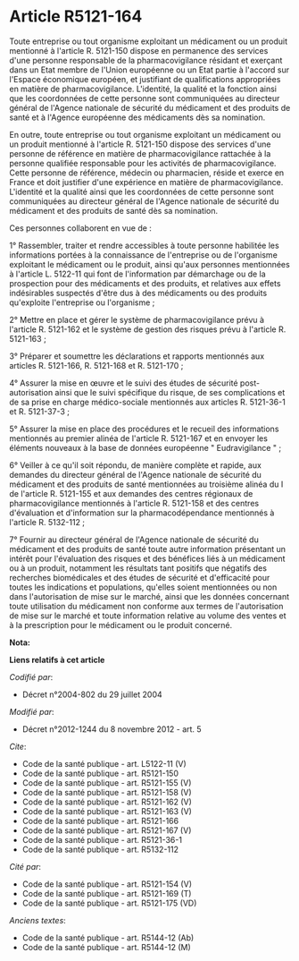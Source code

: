 # Article R5121-164

Toute entreprise ou tout organisme exploitant un médicament ou un produit mentionné à l'article R. 5121-150 dispose en
permanence des services d'une personne responsable de la pharmacovigilance résidant et exerçant dans un Etat membre de
l'Union européenne ou un Etat partie à l'accord sur l'Espace économique européen, et justifiant de qualifications appropriées
en matière de pharmacovigilance. L'identité, la qualité et la fonction ainsi que les coordonnées de cette personne sont
communiquées au directeur général de l'Agence nationale de sécurité du médicament et des produits de santé et à l'Agence
européenne des médicaments dès sa nomination. 

En outre, toute entreprise ou tout organisme exploitant un médicament ou un produit mentionné à l'article R. 5121-150 dispose
des services d'une personne de référence en matière de pharmacovigilance rattachée à la personne qualifiée responsable pour
les activités de pharmacovigilance. Cette personne de référence, médecin ou pharmacien, réside et exerce en France et doit
justifier d'une expérience en matière de pharmacovigilance. L'identité et la qualité ainsi que les coordonnées de cette
personne sont communiquées au directeur général de l'Agence nationale de sécurité du médicament et des produits de santé dès
sa nomination. 

Ces personnes collaborent en vue de : 

1° Rassembler, traiter et rendre accessibles à toute personne habilitée les informations portées à la connaissance de
l'entreprise ou de l'organisme exploitant le médicament ou le produit, ainsi qu'aux personnes mentionnées à l'article L.
5122-11 qui font de l'information par démarchage ou de la prospection pour des médicaments et des produits, et relatives aux
effets indésirables suspectés d'être dus à des médicaments ou des produits qu'exploite l'entreprise ou l'organisme ; 

2° Mettre en place et gérer le système de pharmacovigilance prévu à l'article R. 5121-162 et le système de gestion des
risques prévu à l'article R. 5121-163 ; 

3° Préparer et soumettre les déclarations et rapports mentionnés aux articles R. 5121-166, R. 5121-168 et R. 5121-170 ; 

4° Assurer la mise en œuvre et le suivi des études de sécurité post-autorisation ainsi que le suivi spécifique du risque, de
ses complications et de sa prise en charge médico-sociale mentionnés aux articles R. 5121-36-1 et R. 5121-37-3 ; 

5° Assurer la mise en place des procédures et le recueil des informations mentionnés au premier alinéa de l'article R.
5121-167 et en envoyer les éléments nouveaux à la base de données européenne " Eudravigilance " ; 

6° Veiller à ce qu'il soit répondu, de manière complète et rapide, aux demandes du directeur général de l'Agence nationale de
sécurité du médicament et des produits de santé mentionnées au troisième alinéa du I de l'article R. 5121-155 et aux demandes
des centres régionaux de pharmacovigilance mentionnés à l'article R. 5121-158 et des centres d'évaluation et d'information
sur la pharmacodépendance mentionnés à l'article R. 5132-112 ; 

7° Fournir au directeur général de l'Agence nationale de sécurité du médicament et des produits de santé toute autre
information présentant un intérêt pour l'évaluation des risques et des bénéfices liés à un médicament ou à un produit,
notamment les résultats tant positifs que négatifs des recherches biomédicales et des études de sécurité et d'efficacité pour
toutes les indications et populations, qu'elles soient mentionnées ou non dans l'autorisation de mise sur le marché, ainsi
que les données concernant toute utilisation du médicament non conforme aux termes de l'autorisation de mise sur le marché et
toute information relative au volume des ventes et à la prescription pour le médicament ou le produit concerné.

**Nota:**



**Liens relatifs à cet article**

_Codifié par_:

  - Décret n°2004-802 du 29 juillet 2004

_Modifié par_:

  - Décret n°2012-1244 du 8 novembre 2012 - art. 5

_Cite_:

  - Code de la santé publique - art. L5122-11 (V)
  - Code de la santé publique - art. R5121-150
  - Code de la santé publique - art. R5121-155 (V)
  - Code de la santé publique - art. R5121-158 (V)
  - Code de la santé publique - art. R5121-162 (V)
  - Code de la santé publique - art. R5121-163 (V)
  - Code de la santé publique - art. R5121-166
  - Code de la santé publique - art. R5121-167 (V)
  - Code de la santé publique - art. R5121-36-1
  - Code de la santé publique - art. R5132-112

_Cité par_:

  - Code de la santé publique - art. R5121-154 (V)
  - Code de la santé publique - art. R5121-169 (T)
  - Code de la santé publique - art. R5121-175 (VD)

_Anciens textes_:

  - Code de la santé publique - art. R5144-12 (Ab)
  - Code de la santé publique - art. R5144-12 (M)
